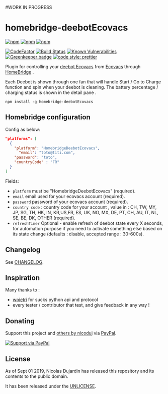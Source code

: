 #WORK IN PROGRESS

# homebridge-deebotEcovacs

[![npm](https://img.shields.io/npm/v/homebridge-deebotEcovacs.svg)](https://www.npmjs.com/package/homebridge-deebotEcovacs)
[![npm](https://img.shields.io/npm/dw/homebridge-deebotEcovacs.svg)](https://www.npmjs.com/package/homebridge-deebotEcovacs)
[![npm](https://img.shields.io/npm/dt/homebridge-deebotEcovacs.svg)](https://www.npmjs.com/package/homebridge-deebotEcovacs)

[![CodeFactor](https://www.codefactor.io/repository/github/nicoduj/homebridge-deebotEcovacs/badge)](https://www.codefactor.io/repository/github/nicoduj/homebridge-deebotEcovacs)
[![Build Status](https://travis-ci.com/nicoduj/homebridge-deebotEcovacs.svg?branch=master)](https://travis-ci.com/nicoduj/homebridge-deebotEcovacs)
[![Known Vulnerabilities](https://snyk.io/test/github/nicoduj/homebridge-deebotEcovacs/badge.svg?targetFile=package.json)](https://snyk.io/test/github/nicoduj/homebridge-deebotEcovacs?targetFile=package.json)
[![Greenkeeper badge](https://badges.greenkeeper.io/nicoduj/homebridge-deebotEcovacs.svg)](https://greenkeeper.io/)
[![code style: prettier](https://img.shields.io/badge/code_style-prettier-ff69b4.svg?style=flat-square)](https://github.com/prettier/prettier)


Plugin for controlling your [deebot Ecovacs](https://www.ecovacs.com/global/deebot-robotic-vacuum-cleaner) from [Ecovacs](https://www.ecovacs.com/global/support/) through [HomeBridge](https://github.com/nfarina/homebridge) .

Each Deebot is shown through one fan that will handle Start / Go to Charge function and spin when your deebot is cleaning.
The battery percentage / charging status is shown in the detail pane .


`npm install -g homebridge-deebotEcovacs`

## Homebridge configuration

Config as below:

```json
"platforms": [
  {
    "platform": "HomebridgeDeebotEcovacs",
	  "email": "toto@titi.com",
    "password": "toto",
    "countryCode" : "FR"
  }
]
```

Fields:

- `platform` must be "HomebridgeDeebotEcovacs" (required).
- `email` email used for your ecovacs account (required).
- `password` password of your ecovacs account (required).
- `country code` : country code for your account , value in : CH, TW, MY, JP, SG, TH, HK, IN, KR,US,FR, ES, UK, NO, MX, DE, PT, CH, AU, IT, NL, SE, BE, DK, OTHER (required).
- `refreshTimer` Optional - enable refresh of deebot state every X seconds, for automation purpose if you need to activate something else based on its state change (defaults : disable, accepted range : 30-600s).

## Changelog

See [CHANGELOG][].

[changelog]: CHANGELOG.md

## Inspiration

Many thanks to :

- [wpietri] for sucks python api and protocol
- every tester / contributor that test, and give feedback in any way !

[wpietri]: https://github.com/wpietri/sucks
[chrisz]: https://github.com/chrisz/pyhusmow

## Donating

Support this project and [others by nicoduj][nicoduj-projects] via [PayPal][paypal-nicoduj].

[![Support via PayPal][paypal-button]][paypal-nicoduj]

[nicoduj-projects]: https://github.com/nicoduj/
[paypal-button]: https://img.shields.io/badge/Donate-PayPal-green.svg
[paypal-nicoduj]: https://www.paypal.me/nicoduj/2.50

## License

As of Sept 01 2019, Nicolas Dujardin has released this repository and its contents to the public domain.

It has been released under the [UNLICENSE][].

[unlicense]: LICENSE
